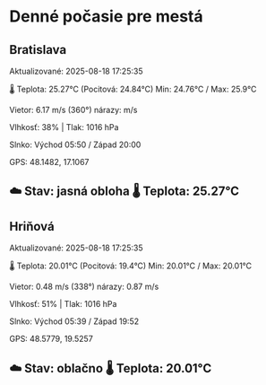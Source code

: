 ﻿# Denné počasie pre mestá

## Bratislava
Aktualizované: 2025-08-18 17:25:35

🌡️ Teplota: 25.27°C 
(Pocitová: 24.84°C)
Min: 24.76°C / Max: 25.9°C

Vietor: 6.17 m/s    (360°) 
nárazy:  m/s

Vlhkosť: 38% | Tlak: 1016 hPa

Slnko: Východ 05:50 / Západ 20:00

GPS: 48.1482, 17.1067

☁️ Stav: jasná obloha        🌡️ Teplota: 25.27°C
---

## Hriňová
Aktualizované: 2025-08-18 17:25:35

🌡️ Teplota: 20.01°C 
(Pocitová: 19.4°C)
Min: 20.01°C / Max: 20.01°C

Vietor: 0.48 m/s (338°)
nárazy: 0.87 m/s

Vlhkosť: 51% | Tlak: 1016 hPa

Slnko: Východ 05:39 / Západ 19:52

GPS: 48.5779, 19.5257

☁️ Stav: oblačno        🌡️ Teplota: 20.01°C
---
